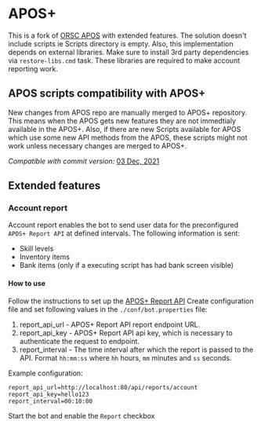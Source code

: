 # APOS+

This is a fork of [ORSC APOS](https://gitlab.com/open-runescape-classic/APOS) with extended features. The solution doesn't include scripts ie Scripts directory is empty.
Also, this implementation depends on external libraries. Make sure to install 3rd party dependencies via `restore-libs.cmd` task. These libraries are required to make account reporting work.

## APOS scripts compatibility with APOS+
New changes from APOS repo are manually merged to APOS+ repository. This means when the APOS gets new features they are not immedtialy available in the APOS+. 
Also, if there are new Scripts available for APOS which use some new API methods from the APOS, these scripts might not work unless necessary changes are merged to APOS+.

*Compatible with commit version:* [03 Dec, 2021](https://gitlab.com/open-runescape-classic/APOS/-/commit/0e79dd3108e70e63dea719d3ba428e5924730389)

## Extended features

### Account report
Account report enables the bot to send user data for the preconfigured `APOS+ Report API` at defined intervals.
The following information is sent:
 - Skill levels
 - Inventory items
 - Bank items (only if a executing script has had bank screen visible)

#### How to use
Follow the instructions to set up the [APOS+ Report API](https://github.com/rene-ott/orsc-aposp-report)
Create configuration file and set following values in the `./conf/bot.properties` file:
1) report_api_url - APOS+ Report API report endpoint URL.
2) report_api_key - APOS+ Report API api key, which is necessary to authenticate the request to endpoint.
3) report_interval - The time interval after which the report is passed to the API. Format `hh:mm:ss` where `hh` hours, `mm` minutes and `ss` seconds.

Example configuration:
```properties
report_api_url=http://localhost:80/api/reports/account
report_api_key=hello123
report_interval=00:10:00
```
Start the bot and enable the `Report` checkbox
